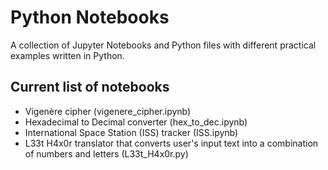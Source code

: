 # Python Notebooks
A collection of Jupyter Notebooks and Python files with different practical examples written in Python.

## Current list of notebooks
- Vigenère cipher (vigenere_cipher.ipynb)
- Hexadecimal to Decimal converter (hex_to_dec.ipynb)
- International Space Station (ISS) tracker (ISS.ipynb)
- L33t H4x0r translator that converts user's input text into a combination of numbers and letters (L33t_H4x0r.py)
